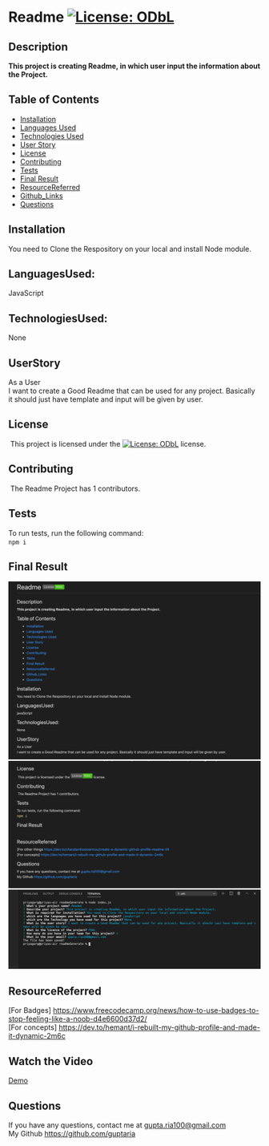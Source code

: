


 # Readme   [![License: ODbL](https://img.shields.io/badge/License-PDDL-brightgreen.svg)](https://opendatacommons.org/licenses/pddl/)

 ## Description
 **This project is creating Readme, in which user input the information about the Project.**


 ## Table of Contents 

 * [Installation](#Installation)
 * [Languages Used](#LanguagesUsed)
 * [Technologies Used](#TechnologiesUsed)
 * [User Story](#UserStory)
 * [License](#License)
 * [Contributing](#Contributing)
 * [Tests](#Tests)
 * [Final Result](#FinalResult)
 * [ResourceReferred](#ResourceReferred)
 * [Github_Links](#Github_Links)
 * [Questions](#Questions)

 ## Installation
   You need to Clone the Respository on your local and install Node module.

 ## LanguagesUsed:
   JavaScript

 ## TechnologiesUsed:
  None


 ## UserStory
 As a User </br>
  I want to create a Good Readme that can be used for any project. Basically it should just have template and input will be given by user.


 ## License
​  This project is licensed under the [![License: ODbL](https://img.shields.io/badge/License-PDDL-brightgreen.svg)](https://opendatacommons.org/licenses/pddl/) license.

 ## Contributing
​   The Readme Project has 1 contributors.
​
 ## Tests 
   To run tests, run the following command:<br>
    ```npm i```

 ## Final Result
  ![](assets/images/screen1.png)
  ![](assets/images/screen2.png)
  ![](assets/images/screen3.png)


 ## ResourceReferred
 [For Badges] https://www.freecodecamp.org/news/how-to-use-badges-to-stop-feeling-like-a-noob-d4e6600d37d2/ <br>
 [For concepts] https://dev.to/hemant/i-rebuilt-my-github-profile-and-made-it-dynamic-2m6c

 ## Watch the Video
 [Demo](https://drive.google.com/file/d/1YPcLyJNYmix7Ci-8cV0hKVWhpFIXCJfb/preview)
 
 ## Questions
   If you have any questions, contact me at gupta.ria100@gmail.com </br>
   My Github https://github.com/guptaria
                

